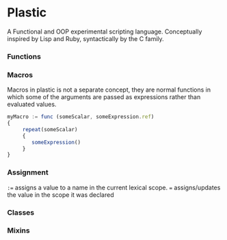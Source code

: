 # Plastic

A Functional and OOP experimental scripting language.
Conceptually inspired by Lisp and Ruby, syntactically by the C family.


### Functions




### Macros

Macros in plastic is not a separate concept, they are normal functions in which some of the arguments are passed as expressions rather than evaluated values.

```javascript
myMacro := func (someScalar, someExpression.ref)
{
     repeat(someScalar)
     {
        someExpression()
     }
}
```

### Assignment

`:=` assigns a value to a name in the current lexical scope.
`=` assigns/updates the value in the scope it was declared

### Classes

### Mixins

